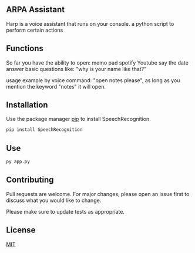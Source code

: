  ## ARPA Assistant 

Harp is a voice assistant that runs on your console. a python script to perform certain actions

## Functions
So far you have the ability to open:
memo pad
spotify
Youtube
say the date
answer basic questions like: "why is your name like that?"

usage example
by voice command: "open notes please", as long as you mention the keyword "notes" it will open.
## Installation

Use the package manager [pip](https://pypi.org/project/SpeechRecognition/) to install SpeechRecognition.

```bash
pip install SpeechRecognition
```

## Use
```bash
py app.py
```

## Contributing
Pull requests are welcome. For major changes, please open an issue first to discuss what you would like to change.

Please make sure to update tests as appropriate.

## License
[MIT](https://choosealicense.com/licenses/mit/)
